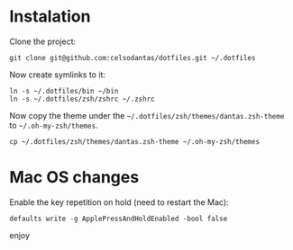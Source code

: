# Instalation

Clone the project:

    git clone git@github.com:celsodantas/dotfiles.git ~/.dotfiles

Now create symlinks to it:

    ln -s ~/.dotfiles/bin ~/bin
    ln -s ~/.dotfiles/zsh/zshrc ~/.zshrc

Now copy the theme under the `~/.dotfiles/zsh/themes/dantas.zsh-theme` to `~/.oh-my-zsh/themes`.

    cp ~/.dotfiles/zsh/themes/dantas.zsh-theme ~/.oh-my-zsh/themes

# Mac OS changes

Enable the key repetition on hold (need to restart the Mac):

    defaults write -g ApplePressAndHoldEnabled -bool false


enjoy

